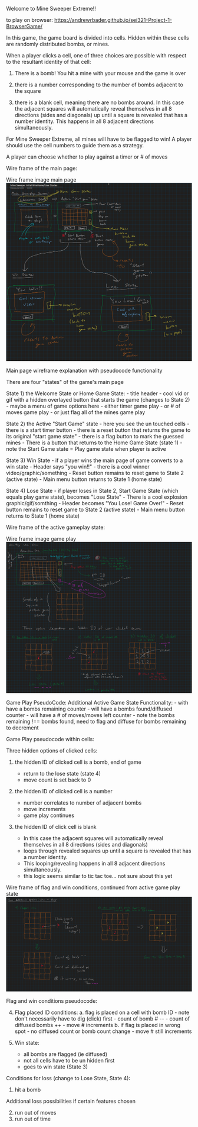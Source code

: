 Welcome to Mine Sweeper Extreme!!

to play on browser:
https://andrewrbader.github.io/sei321-Project-1-BrowserGame/

In this game, the game board is divided into cells. Hidden within these cells are randomly distributed bombs, or mines. 

When a player clicks a cell, one of three choices are possible with respect to the resultant identity of that cell:

1) There is a bomb! You hit a mine with your mouse and the game is over

2) there is a number corresponding to the number of bombs adjacent to the square

3) there is a blank cell, meaning there are no bombs around. In this case the adjacent squares will automatically reveal themselves in all 8 directions (sides and diagonals) up until a square is revealed that has a number identity. This happens in all 8 adjacent directions simultaneously.

For Mine Sweeper Extreme, all mines will have to be flagged to win! A player should use the cell numbers to guide them as a strategy.

A player can choose whether to play against a timer or # of moves

Wire frame of the main page:

Wire frame image main page
![wireFrame_mainPage text](./images/wireframe_main1.png)

Main page wireframe explanation with pseudocode functionality

There are four "states" of the game's main page

State 1) the Welcome State or Home Game State:
    - title header
    - cool vid or gif with a hidden overlayed button that starts the game (changes to State 2)
    - maybe a menu of game options here
        - either timer game play 
        - or # of moves game play
        - or just flag all of the mines game play

State 2) the Active "Start Game" state
    - here you see the un touched cells
    - there is a start timer button
    - there is a reset button that returns the game to its original "start game state"
    - there is a flag button to mark the guessed mines
    - There is a button that returns to the Home Game State (state 1)
    - note the Start Game state = Play game state when player is active

State 3) Win State
    - if a player wins the main page of game converts to a win state
    - Header says "you win!!"
    - there is a cool winner video/graphic/something
    - Reset button remains to reset game to State 2 (active state)
    - Main menu button returns to State 1 (home state)

State 4) Lose State
    - if player loses in State 2, Start Game State (which equals play game state), becomes "Lose State"
    - There is a cool explosion graphic/gif/somthing
    - Header becomes "You Lose! Game Over!"
    - Reset button remains to reset game to State 2 (active state)
    - Main menu button returns to State 1 (home state)


Wire frame of the active gameplay state:

Wire frame image game play
![wireFrame_gamePlay text](./images/wireframe_gameplay.png)

Game Play PseudoCode:
Additional Active Game State Functionality:
    - with have a bombs remaining counter
    - will have a bombs found/diffused counter
    - will have a # of moves/moves left counter
    - note the bombs remaining !== bombs found, need to flag and diffuse for bombs remaining to decrement

Game Play pseudocode within cells:

Three hidden options of clicked cells:

1) the hidden ID of clicked cell is a bomb, end of game
    - return to the lose state (state 4)
    - move count is set back to 0

2) the hidden ID of clicked cell is a number
    - number correlates to number of adjacent bombs
    - move increments
    - game play continues

3) the hidden ID of click cell is blank
    - In this case the adjacent squares will automatically reveal themselves in all 8 directions (sides and diagonals) 
    - loops through revealed squares up until a square is revealed that has a number identity. 
    - This looping/revealing happens in all 8 adjacent directions simultaneously.
    - this logic seems similar to tic tac toe... not sure about this yet


Wire frame of flag and win conditions, continued from active game play state
![wireFrame_flagAndWin text](./images/wireframe_flagAndWin.png)


Flag and win conditions pseudocode:

4) Flag placed ID conditions:
    a. flag is placed on a cell with bomb ID
        - note don't necessarily have to dig (click) first
        - count of bomb # --
        - count of diffused bombs ++
        - move # increments
    b. if flag is placed in wrong spot
        - no diffused count or bomb count change
        - move # still increments

5) Win state:
    - all bombs are flagged (ie diffused)
    - not all cells have to be un hidden first
    - goes to win state (State 3)


Conditions for loss (change to Lose State, State 4):

1) hit a bomb

Additional loss possibilities if certain features chosen

2) run out of moves
3) run out of time




